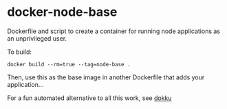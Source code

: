 docker-node-base
================

Dockerfile and script to create a container for running node applications as an unprivileged user.

To build:

    docker build --rm=true --tag=node-base .

Then, use this as the base image in another Dockerfile that adds your application...

For a fun automated alternative to all this work, see [dokku](https://github.com/progrium/dokku)


